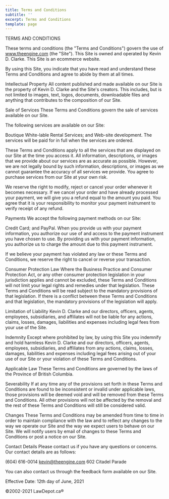 ```yaml
---
title: Terms and Conditions 
subtitle: ''
excerpt: Terms and Conditions
template: page
---
```


TERMS AND CONDITIONS

These terms and conditions (the "Terms and Conditions") govern the use of www.theengine.com (the "Site"). This Site is owned and operated by Kevin D. Clarke. This Site is an ecommerce website.

By using this Site, you indicate that you have read and understand these Terms and Conditions and agree to abide by them at all times.

Intellectual Property
All content published and made available on our Site is the property of Kevin D. Clarke and the Site's creators. This includes, but is not limited to images, text, logos, documents, downloadable files and anything that contributes to the composition of our Site.

Sale of Services
These Terms and Conditions govern the sale of services available on our Site.

The following services are available on our Site:

Boutique White-lable Rental Services; and
Web-site development.
The services will be paid for in full when the services are ordered.

These Terms and Conditions apply to all the services that are displayed on our Site at the time you access it. All information, descriptions, or images that we provide about our services are as accurate as possible. However, we are not legally bound by such information, descriptions, or images as we cannot guarantee the accuracy of all services we provide. You agree to purchase services from our Site at your own risk.

We reserve the right to modify, reject or cancel your order whenever it becomes necessary. If we cancel your order and have already processed your payment, we will give you a refund equal to the amount you paid. You agree that it is your responsibility to monitor your payment instrument to verify receipt of any refund.

Payments
We accept the following payment methods on our Site:

Credit Card; and
PayPal.
When you provide us with your payment information, you authorize our use of and access to the payment instrument you have chosen to use. By providing us with your payment information, you authorize us to charge the amount due to this payment instrument.

If we believe your payment has violated any law or these Terms and Conditions, we reserve the right to cancel or reverse your transaction.

Consumer Protection Law
Where the Business Practice and Consumer Protection Act, or any other consumer protection legislation in your jurisdiction applies and cannot be excluded, these Terms and Conditions will not limit your legal rights and remedies under that legislation. These Terms and Conditions will be read subject to the mandatory provisions of that legislation. If there is a conflict between these Terms and Conditions and that legislation, the mandatory provisions of the legislation will apply.

Limitation of Liability
Kevin D. Clarke and our directors, officers, agents, employees, subsidiaries, and affiliates will not be liable for any actions, claims, losses, damages, liabilities and expenses including legal fees from your use of the Site.

Indemnity
Except where prohibited by law, by using this Site you indemnify and hold harmless Kevin D. Clarke and our directors, officers, agents, employees, subsidiaries, and affiliates from any actions, claims, losses, damages, liabilities and expenses including legal fees arising out of your use of our Site or your violation of these Terms and Conditions.

Applicable Law
These Terms and Conditions are governed by the laws of the Province of British Columbia.

Severability
If at any time any of the provisions set forth in these Terms and Conditions are found to be inconsistent or invalid under applicable laws, those provisions will be deemed void and will be removed from these Terms and Conditions. All other provisions will not be affected by the removal and the rest of these Terms and Conditions will still be considered valid.

Changes
These Terms and Conditions may be amended from time to time in order to maintain compliance with the law and to reflect any changes to the way we operate our Site and the way we expect users to behave on our Site. We will notify users by email of changes to these Terms and Conditions or post a notice on our Site.

Contact Details
Please contact us if you have any questions or concerns. Our contact details are as follows:

(604) 616-0014
kevin@theengine.com
602 Citadel Parade

You can also contact us through the feedback form available on our Site.

Effective Date: 12th day of June, 2021

©2002-2021 LawDepot.ca®